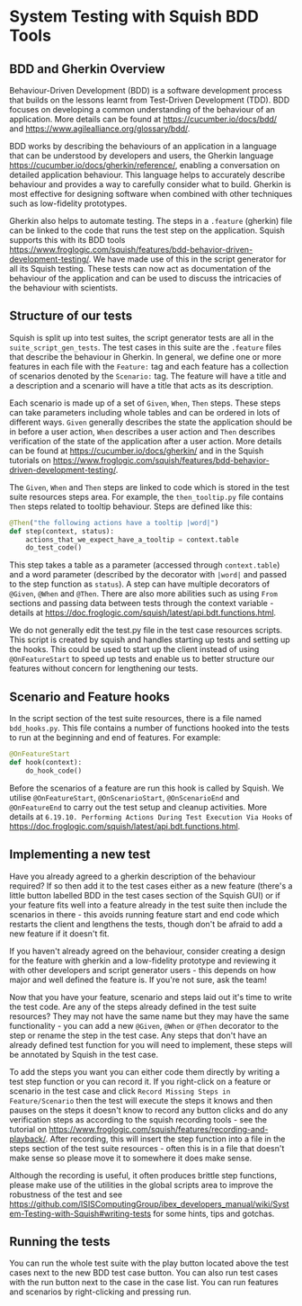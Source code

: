 # System Testing with Squish BDD Tools

## BDD and Gherkin Overview

Behaviour-Driven Development (BDD) is a software development process that builds on the lessons learnt from Test-Driven Development (TDD). BDD focuses on developing a common understanding of the behaviour of an application. More details can be found at https://cucumber.io/docs/bdd/ and https://www.agilealliance.org/glossary/bdd/.

BDD works by describing the behaviours of an application in a language that can be understood by developers and users, the Gherkin language https://cucumber.io/docs/gherkin/reference/, enabling a conversation on detailed application behaviour. This language helps to accurately describe behaviour and provides a way to carefully consider what to build. Gherkin is most effective for designing software when combined with other techniques such as low-fidelity prototypes.

Gherkin also helps to automate testing. The steps in a `.feature` (gherkin) file can be linked to the code that runs the test step on the application. Squish supports this with its BDD tools https://www.froglogic.com/squish/features/bdd-behavior-driven-development-testing/. We have made use of this in the script generator for all its Squish testing. These tests can now act as documentation of the behaviour of the application and can be used to discuss the intricacies of the behaviour with scientists.

## Structure of our tests

Squish is split up into test suites, the script generator tests are all in the `suite_script_gen_tests`. The test cases in this suite are the `.feature` files that describe the behaviour in Gherkin. In general, we define one or more features in each file with the `Feature:` tag and each feature has a collection of scenarios denoted by the `Scenario:` tag. The feature will have a title and a description and a scenario will have a title that acts as its description. 

Each scenario is made up of a set of `Given`, `When`, `Then` steps. These steps can take parameters including whole tables and can be ordered in lots of different ways. `Given` generally describes the state the application should be in before a user action, `When` describes a user action and `Then` describes verification of the state of the application after a user action. More details can be found at https://cucumber.io/docs/gherkin/ and in the Squish tutorials on https://www.froglogic.com/squish/features/bdd-behavior-driven-development-testing/.

The `Given`, `When` and `Then` steps are linked to code which is stored in the test suite resources steps area. For example, the `then_tooltip.py` file contains `Then` steps related to tooltip behaviour. Steps are defined like this:

```python
@Then("the following actions have a tooltip |word|")
def step(context, status):
    actions_that_we_expect_have_a_tooltip = context.table
    do_test_code()
```

This step takes a table as a parameter (accessed through `context.table`) and a word parameter (described by the decorator with `|word|` and passed to the step function as `status`). A step can have multiple decorators of `@Given`, `@When` and `@Then`. There are also more abilities such as using `From` sections and passing data between tests through the context variable - details at https://doc.froglogic.com/squish/latest/api.bdt.functions.html.

We do not generally edit the test.py file in the test case resources scripts. This script is created by squish and handles starting up tests and setting up the hooks. This could be used to start up the client instead of using `@OnFeatureStart` to speed up tests and enable us to better structure our features without concern for lengthening our tests.

## Scenario and Feature hooks

In the script section of the test suite resources, there is a file named `bdd_hooks.py`. This file contains a number of functions hooked into the tests to run at the beginning and end of features. For example:

```python
@OnFeatureStart
def hook(context):
    do_hook_code()
```

Before the scenarios of a feature are run this hook is called by Squish. We utilise `@OnFeatureStart`, `@OnScenarioStart`, `@OnScenarioEnd` and `@OnFeatureEnd` to carry out the test setup and cleanup activities. More details at `6.19.10. Performing Actions During Test Execution Via Hooks` of https://doc.froglogic.com/squish/latest/api.bdt.functions.html.

## Implementing a new test

Have you already agreed to a gherkin description of the behaviour required? If so then add it to the test cases either as a new feature (there's a little button labelled BDD in the test cases section of the Squish GUI) or if your feature fits well into a feature already in the test suite then include the scenarios in there - this avoids running feature start and end code which restarts the client and lengthens the tests, though don't be afraid to add a new feature if it doesn't fit.

If you haven't already agreed on the behaviour, consider creating a design for the feature with gherkin and a low-fidelity prototype and reviewing it with other developers and script generator users - this depends on how major and well defined the feature is. If you're not sure, ask the team!

Now that you have your feature, scenario and steps laid out it's time to write the test code. Are any of the steps already defined in the test suite resources? They may not have the same name but they may have the same functionality - you can add a new `@Given`, `@When` or `@Then` decorator to the step or rename the step in the test case. Any steps that don't have an already defined test function for you will need to implement, these steps will be annotated by Squish in the test case.

To add the steps you want you can either code them directly by writing a test step function or you can record it. If you right-click on a feature or scenario in the test case and click `Record Missing Steps in Feature/Scenario` then the test will execute the steps it knows and then pauses on the steps it doesn't know to record any button clicks and do any verification steps as according to the squish recording tools - see the tutorial on https://www.froglogic.com/squish/features/recording-and-playback/. After recording, this will insert the step function into a file in the steps section of the test suite resources - often this is in a file that doesn't make sense so please move it to somewhere it does make sense. 

Although the recording is useful, it often produces brittle step functions, please make use of the utilities in the global scripts area to improve the robustness of the test and see https://github.com/ISISComputingGroup/ibex_developers_manual/wiki/System-Testing-with-Squish#writing-tests for some hints, tips and gotchas.

## Running the tests

You can run the whole test suite with the play button located above the test cases next to the new BDD test case button. You can also run test cases with the run button next to the case in the case list. You can run features and scenarios by right-clicking and pressing run.